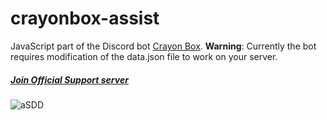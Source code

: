 # crayonbox-assist 
JavaScript part of the Discord bot [Crayon Box].
**Warning**: Currently the bot requires modification of the data.json file to work on your server.

##### [Join Official Support server]

![aSDD](https://img.shields.io/discord/542073176729976842?label=Support&logo=discord&style=social)

[Crayon Box]: https://discordapp.com/oauth2/authorize?client_id=607515524900847626&permissions=8&scope=bot
[Join Official Support server]: https://discord.gg/navbgt3

